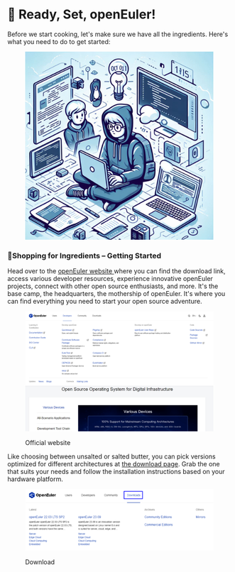 # 🍳 Ready, Set, openEuler!

Before we start cooking, let's make sure we have all the ingredients. Here's what you need to do to get started:

<figure><img src=".gitbook/assets/0.jpeg" alt=""><figcaption></figcaption></figure>

### 🥕Shopping for Ingredients – Getting Started

Head over to the [openEuler website ](https://openeuler.org/)where you can find the download link, access various developer resources, experience innovative openEuler projects, connect with other open source enthusiasts, and more. It's the base camp, the headquarters, the mothership of openEuler. It's where you can find everything you need to start your open source adventure.

<figure><img src=".gitbook/assets/image (3).png" alt=""><figcaption><p>Official website</p></figcaption></figure>

Like choosing between unsalted or salted butter, you can pick versions optimized for different architectures at [the download page](https://www.openeuler.org/en/download/archive). Grab the one that suits your needs and follow the installation instructions based on your hardware platform.

<figure><img src=".gitbook/assets/image.png" alt=""><figcaption><p>Download</p></figcaption></figure>
